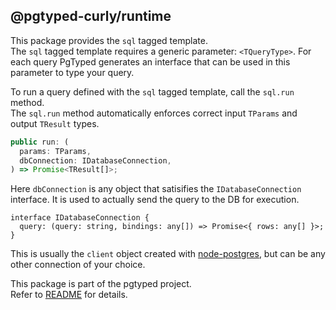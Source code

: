 ## @pgtyped-curly/runtime

This package provides the `sql` tagged template.  
The `sql` tagged template requires a generic parameter: `<TQueryType>`.
For each query PgTyped generates an interface that can be used in this parameter to type your query.

To run a query defined with the `sql` tagged template, call the `sql.run` method.  
The `sql.run` method automatically enforces correct input `TParams` and output `TResult` types.

```js
public run: (
  params: TParams,
  dbConnection: IDatabaseConnection,
) => Promise<TResult[]>;
```

Here `dbConnection` is any object that satisifies the `IDatabaseConnection` interface. It is used to actually send the query to the DB for execution.

```
interface IDatabaseConnection {
  query: (query: string, bindings: any[]) => Promise<{ rows: any[] }>;
}
```

This is usually the `client` object created with [node-postgres](https://github.com/brianc/node-postgres), but can be any other connection of your choice.

This package is part of the pgtyped project.  
Refer to [README](https://github.com/adelsz/pgtyped) for details.
